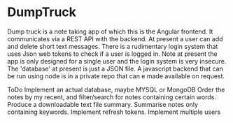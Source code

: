 # DumpTruck
Dump truck is a note taking app of which this is the Angular frontend. It communicates via a REST API with the backend. 
At present a user can add and delete short text messages. There is a rudimentary login system that uses Json web tokens to check if a user is logged in. 
Note at present the app is only designed for a single user and the login system is very insecure. The 'database' at present is just a JSON file.
A javascript backend that can be run using node is in a private repo that can e made available on request.

ToDo
Implement an actual database, maybe MYSQL or MongoDB
Order the notes by my recent, and filter/search for notes containing certain words. 
Produce a downloadable text file summary.
Summarise notes only containing keywords.
Implement refresh tokens.
Implement multiple users


